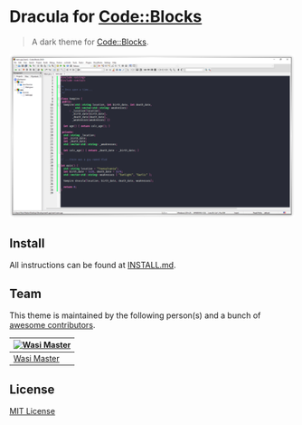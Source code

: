 # Dracula for [Code::Blocks](https://www.codeblocks.org/)

> A dark theme for [Code::Blocks](https://www.codeblocks.org/).

![Screenshot](./screenshots/cpp.png)

## Install

All instructions can be found at [INSTALL.md](https://github.com/wasi-master/codeblocks/blob/master/INSTALL.md).
<!-- All instructions can be found at [draculatheme.com/codeblocks](https://draculatheme.com/codeblocks). -->

## Team

This theme is maintained by the following person(s) and a bunch of [awesome contributors](https://github.com/wasi-master/codeblocks/graphs/contributors).
<!-- This theme is maintained by the following person(s) and a bunch of [awesome contributors](https://github.com/dracula/codeblocks/graphs/contributors). -->

[![Wasi Master](https://github.com/wasi-master.png?size=100)](https://github.com/wasi-master) |
--- |
[Wasi Master](https://github.com/wasi-master) |

## License

[MIT License](./LICENSE)